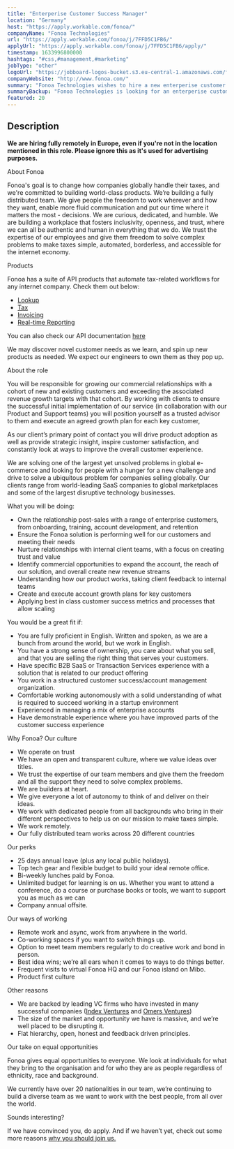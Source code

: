 ```yaml
---
title: "Enterperise Customer Success Manager"
location: "Germany"
host: "https://apply.workable.com/fonoa/"
companyName: "Fonoa Technologies"
url: "https://apply.workable.com/fonoa/j/7FFD5C1FB6/"
applyUrl: "https://apply.workable.com/fonoa/j/7FFD5C1FB6/apply/"
timestamp: 1633996800000
hashtags: "#css,#management,#marketing"
jobType: "other"
logoUrl: "https://jobboard-logos-bucket.s3.eu-central-1.amazonaws.com/fonoa-technologies"
companyWebsite: "http://www.fonoa.com/"
summary: "Fonoa Technologies wishes to hire a new enterperise customer success manager. If you have have specific B2B SaaS or Transaction Services experience with a solution that is related to our product offering, consider applying."
summaryBackup: "Fonoa Technologies is looking for an enterperise customer success manager that has #css, #management, #marketing knowledge."
featured: 20
---
```


## Description

**We are hiring fully remotely in Europe, even if you're not in the location mentioned in this role. Please ignore this as it's used for advertising purposes.**

About Fonoa

Fonoa's goal is to change how companies globally handle their taxes, and we're committed to building world-class products. We’re building a fully distributed team. We give people the freedom to work wherever and how they want, enable more fluid communication and put our time where it matters the most - decisions. We are curious, dedicated, and humble. We are building a workplace that fosters inclusivity, openness, and trust, where we can all be authentic and human in everything that we do. We trust the expertise of our employees and give them freedom to solve complex problems to make taxes simple, automated, borderless, and accessible for the internet economy.

Products

Fonoa has a suite of API products that automate tax-related workflows for any internet company. Check them out below:

*   [Lookup](https://www.fonoa.com/products/lookup)
*   [Tax](https://www.fonoa.com/products/tax)
*   [Invoicing](https://www.fonoa.com/products/invoicing)
*   [Real-time Reporting](https://www.fonoa.com/products/reporting)

You can also check our API documentation [here](https://docs.fonoa.com/reference)

We may discover novel customer needs as we learn, and spin up new products as needed. We expect our engineers to own them as they pop up.

About the role

You will be responsible for growing our commercial relationships with a cohort of new and existing customers and exceeding the associated revenue growth targets with that cohort. By working with clients to ensure the successful initial implementation of our service (in collaboration with our Product and Support teams) you will position yourself as a trusted advisor to them and execute an agreed growth plan for each key customer,

As our client’s primary point of contact you will drive product adoption as well as provide strategic insight, inspire customer satisfaction, and constantly look at ways to improve the overall customer experience.

We are solving one of the largest yet unsolved problems in global e-commerce and looking for people with a hunger for a new challenge and drive to solve a ubiquitous problem for companies selling globally. Our clients range from world-leading SaaS companies to global marketplaces and some of the largest disruptive technology businesses.

What you will be doing:

*   Own the relationship post-sales with a range of enterprise customers, from onboarding, training, account development, and retention
*   Ensure the Fonoa solution is performing well for our customers and meeting their needs
*   Nurture relationships with internal client teams, with a focus on creating trust and value
*   Identify commercial opportunities to expand the account, the reach of our solution, and overall create new revenue streams
*   Understanding how our product works, taking client feedback to internal teams
*   Create and execute account growth plans for key customers
*   Applying best in class customer success metrics and processes that allow scaling

You would be a great fit if:

*   You are fully proficient in English. Written and spoken, as we are a bunch from around the world, but we work in English.
*   You have a strong sense of ownership, you care about what you sell, and that you are selling the right thing that serves your customers.
*   Have specific B2B SaaS or Transaction Services experience with a solution that is related to our product offering
*   You work in a structured customer success/account management organization.
*   Comfortable working autonomously with a solid understanding of what is required to succeed working in a startup environment
*   Experienced in managing a mix of enterprise accounts
*   Have demonstrable experience where you have improved parts of the customer success experience

Why Fonoa? Our culture

*   We operate on trust
*   We have an open and transparent culture, where we value ideas over titles.
*   We trust the expertise of our team members and give them the freedom and all the support they need to solve complex problems.
*   We are builders at heart.
*   We give everyone a lot of autonomy to think of and deliver on their ideas.
*   We work with dedicated people from all backgrounds who bring in their different perspectives to help us on our mission to make taxes simple.
*   We work remotely.
*   Our fully distributed team works across 20 different countries

Our perks

*   25 days annual leave (plus any local public holidays).
*   Top tech gear and flexible budget to build your ideal remote office.
*   Bi-weekly lunches paid by Fonoa.
*   Unlimited budget for learning is on us. Whether you want to attend a conference, do a course or purchase books or tools, we want to support you as much as we can
*   Company annual offsite.

Our ways of working

*   Remote work and async, work from anywhere in the world.
*   Co-working spaces if you want to switch things up.
*   Option to meet team members regularly to do creative work and bond in person.
*   Best idea wins; we’re all ears when it comes to ways to do things better.
*   Frequent visits to virtual Fonoa HQ and our Fonoa island on Mibo.
*   Product first culture

Other reasons

*   We are backed by leading VC firms who have invested in many successful companies ([Index Ventures](https://www.indexventures.com/companies/) and [Omers Ventures](https://www.omersventures.com/companies))
*   The size of the market and opportunity we have is massive, and we’re well placed to be disrupting it.
*   Flat hierarchy, open, honest and feedback driven principles.

Our take on equal opportunities

Fonoa gives equal opportunities to everyone. We look at individuals for what they bring to the organisation and for who they are as people regardless of ethnicity, race and background.

We currently have over 20 nationalities in our team, we’re continuing to build a diverse team as we want to work with the best people, from all over the world.

Sounds interesting?

If we have convinced you, do apply. And if we haven’t yet, check out some more reasons [why you should join us.](https://www.fonoa.com/why-join-us)
